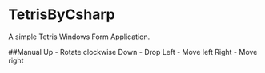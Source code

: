 # TetrisByCsharp
A simple Tetris Windows Form Application. 

##Manual
Up - Rotate clockwise
Down - Drop
Left - Move left
Right - Move right
